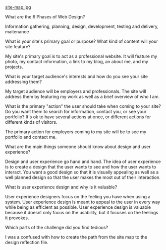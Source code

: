 <a href="design-reflection.md">site-map.jpg</a>

What are the 6 Phases of Web Design?

Information gathering, planning, design, development, testing and delivery, maitenance


What is your site's primary goal or purpose? What kind of content will your site feature?

My site's primary goal is to act as a professional website. It will feature my photo, my contact information, a link to my blog, an about me, and my projects.


What is your target audience's interests and how do you see your site addressing them?

My target audience will be employers and professionals. The site will address them by featuring my work as well as a brief overview of who I am.


What is the primary "action" the user should take when coming to your site? Do you want them to search for information, contact you, or see your portfolio? It's ok to have several actions at once, or different actions for different kinds of visitors.

The primary action for employers coming to my site will be to see my portfolio and contact me.

What are the main things someone should know about design and user experience?

Design and user experience go hand and hand. The idea of user experience is to create a design that the user wants to see and how the user wants to interact. You want a good design so that it is visually appealing as well as a well planned design so that the user makes the most out of their interaction.

What is user experience design and why is it valuable?

User experience designers focus on the feeling you have when using a system. User experience design is meant to appeal to the user in every way while being as efficient as possible. User experience design is valuable because
it doesnt only focus on the usability, but it focuses on the feelings it provokes.


Which parts of the challenge did you find tedious?

I was a confused with how to create the path from the site map to the design reflection file.



